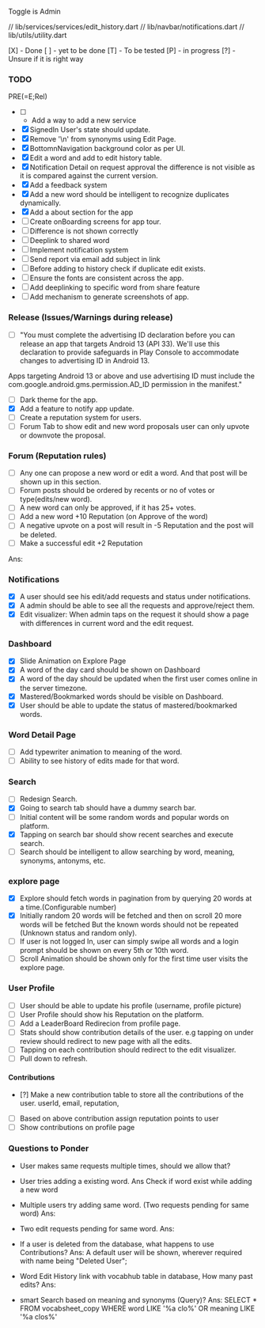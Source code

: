 Toggle is Admin 

// lib/services/services/edit_history.dart
// lib/navbar/notifications.dart
// lib/utils/utility.dart

[X] - Done
[ ] - yet to be done
[T] - To be tested
[P] - in progress
[?] - Unsure if it is right way

### TODO

PRE(=E;Rel)
- [ ] - Add a way to add a new service
- [X] SignedIn User's state should update.
- [X] Remove '\n' from synonyms using Edit Page.
- [X] BottomnNavigation background color as per UI.
- [X] Edit a word and add to edit history table.
- [X] Notification Detail on request approval the difference is not visible as it is compared against the current version.
- [X] Add a feedback system
- [X] Add a new word should be intelligent to recognize duplicates dynamically.
- [X] Add a about section for the app
- [ ] Create onBoarding screens for app tour.
- [ ] Difference is not shown correctly
- [ ] Deeplink to shared word
- [ ] Implement notification system
- [ ] Send report via email add subject in link
- [ ] Before adding to history check if duplicate edit exists.
- [ ] Ensure the fonts are consistent across the app.
- [ ] Add deeplinking to specific word from share feature
- [ ] Add mechanism to generate screenshots of app.

### Release (Issues/Warnings during release)

- [ ] "You must complete the advertising ID declaration before you can release an app that targets Android 13 (API 33). We'll use this declaration to provide safeguards in Play Console to accommodate changes to advertising ID in Android 13.

Apps targeting Android 13 or above and use advertising ID must include the com.google.android.gms.permission.AD_ID permission in the manifest."

- [ ] Dark theme for the app.
- [X] Add a feature to notify app update.
- [ ] Create a reputation system for users.
- [ ] Forum Tab to show edit and new word proposals user can only upvote or downvote the proposal.

### Forum (Reputation rules)

- [ ] Any one can propose a new word or edit a word. And that post will be shown up in this section.
- [ ] Forum posts should be ordered by recents or no of votes or type(edits/new word).
- [ ] A new word can only be approved, if it has 25+ votes.
- [ ] Add a new word +10 Reputation (on Approve of the word)
- [ ] A negative upvote on a post will result in -5 Reputation and the post will be deleted.
- [ ] Make a successful edit +2 Reputation

Ans:

### Notifications

- [X] A user should see his edit/add requests and status under notifications.
- [X] A admin should be able to see all the requests and approve/reject them.
- [X] Edit visualizer: When admin taps on the request it should show a page with differences in current word and the edit request.

### Dashboard

- [X] Slide Animation on Explore Page
- [X] A word of the day card should be shown on Dashboard
- [X] A word of the day should be updated when the first user comes online in the server timezone.
- [X] Mastered/Bookmarked words should be visible on Dashboard.
- [X] User should be able to update the status of mastered/bookmarked words.

### Word Detail Page

- [ ] Add typewriter animation to meaning of the word.
- [ ] Ability to see history of edits made for that word.

### Search

- [ ] Redesign Search.
- [X] Going to search tab should have a dummy search bar.
- [ ] Initial content will be some random words and popular words on platform.
- [X] Tapping on search bar should show recent searches and execute search.
- [ ] Search should be intelligent to allow searching by word, meaning, synonyms, antonyms, etc.

### explore page

- [X] Explore should fetch words in pagination from by querying 20 words at a time.(Configurable number)
- [X] Initially random 20 words will be fetched and then on scroll 20 more words will be fetched But the known words should not be repeated (Unknown status and random only).
- [ ] If user is not logged In, user can simply swipe all words and a login prompt should be shown on every 5th or 10th word.
- [ ] Scroll Animation should be shown only for the first time user visits the explore page.

### User Profile

- [ ] User should be able to update his profile (username, profile picture)
- [ ] User Profile should show his Reputation on the platform.
- [ ] Add a LeaderBoard Redirecion from profile page.
- [ ] Stats should show contribution details of the user. e.g tapping on under review should
redirect to new page with all the edits.
- [ ] Tapping on each contribution should redirect to the edit visualizer.
- [ ] Pull down to refresh.

#### Contributions

- [?] Make a new contribution table to store all the contributions of the user.
     userId, email, reputation,
- [ ] Based on above contribution assign reputation points to user
- [ ] Show contributions on profile page

### Questions to Ponder
- User makes same requests multiple times, should we allow that?

- User tries adding a existing word.
Ans Check if word exist while adding a new word

- Multiple users try adding same word. (Two requests pending for same word)
Ans:

- Two edit requests pending for same word.
Ans: 

- If a user is deleted from the database, what happens to use Contributions?
Ans: A default user will be shown, wherever required with name being "Deleted User";

- Word Edit History link with vocabhub table in database, How many past edits?
Ans:

- smart Search based on meaning and synonyms (Query)?
Ans: SELECT * FROM vocabsheet_copy
WHERE word LIKE '%a clo%' OR
 meaning LIKE '%a clos%'
